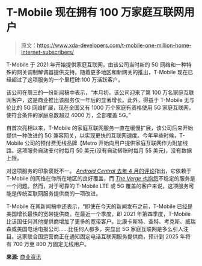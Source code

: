 # T-Mobile 现在拥有 100 万家庭互联网用户

> 原文：<https://www.xda-developers.com/t-mobile-one-million-home-internet-subscribers/>

T-Mobile 于 2021 年开始提供家庭互联网，由该公司当时新的 5G 网络和一种特殊的网关调制解调器提供支持。随着更多地区和新网关的推出，T-Mobile 现在已经超过了这项服务的一个里程碑:100 万活跃客户。

该公司在周三的一份新闻稿中表示，“本月初，该公司迎来了第 100 万名家庭互联网客户，这是商业推出该服务仅一年后的显著增长。此外，得益于 T-Mobile 无与伦比的 5G 网络扩展，现在全国又有 1000 万个家庭有资格使用 5G 家庭互联网，使符合条件的家庭总数超过 4000 万，全部覆盖 5G。”

自首次亮相以来，T-Mobile 的家庭互联网服务一直在缓慢扩展，该公司后来开始提供一种改进的 5G 兼容网关，以实现更快的互联网速度。今年早些时候，T-Mobile 公司的预付费无线品牌【Metro 开始向用户提供家庭互联网作为附加线路。这项服务自动支付时每月 50 美元(没有自动转账时每月 55 美元)，没有数据上限。

对这项服务的印象褒贬不一。 [*Android Central* 去年 4 月的评论](https://www.androidcentral.com/t-mobile-home-internet-review)指出，它依赖于 T-Mobile 的网络在你所在地区的良好覆盖，而 [*The Verge* 也抱怨](https://www.theverge.com/22838200/t-mobile-home-internet-5g-cellular-connection-cable-review-gaming-work-from-home)不稳定的服务是一个问题。然而，对于可靠的 T-Mobile LTE 或 5G 覆盖的客户来说，这项服务可能是传统互联网服务提供商的一项改进。

T-Mobile 在其新闻稿中还表示，“即使在今天的新闻发布之前，T-Mobile 已经是美国增长最快的宽带提供商。在最近一个季度，即 2021 年第四季度，T-Mobile 比该国任何其他提供商增加了更多的宽带客户。比康卡斯特、查特、考克斯、威瑞森或美国电话电报公司……比任何人都多，突显出 5G 家庭互联网是多么引人注目。这家联合国运营商正在通知固定电话互联网服务提供商，预计到 2025 年将有 700 万至 800 万固定无线用户。

**来源:** [商业资讯](https://www.businesswire.com/news/home/20220420005635/en/T-Mobile-Smokes-the-Competition-Reaching-1-Million-Fixed-Wireless-Customers-Just-a-Year-After-Commercial-Launch/)